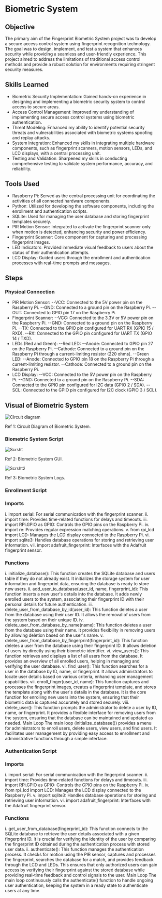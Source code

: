 # Biometric System



## Objective

The primary aim of the Fingerprint Biometric System project was to develop a secure access control system using fingerprint recognition technology. The goal was to design, implement, and test a system that enhances security while providing a seamless and user-friendly experience. This project aimed to address the limitations of traditional access control methods and provide a robust solution for environments requiring stringent security measures.

## Skills Learned
- Biometric Security Implementation: Gained hands-on experience in designing and implementing a biometric security system to control access to secure areas.
- Access Control Management: Improved my understanding of implementing secure access control systems using biometric authentication.
- Threat Modeling: Enhanced my ability to identify potential security threats and vulnerabilities associated with biometric systems spoofing and replay attacks.
- System Integration: Enhanced my skills in integrating multiple hardware components, such as fingerprint scanners, motion sensors, LEDs, and LCD displays, with a central processing unit.
- Testing and Validation: Sharpened my skills in conducting comprehensive testing to validate system performance, accuracy, and reliability.


## Tools Used
- Raspberry Pi: Served as the central processing unit for coordinating the activities of all connected hardware components.
- Python: Utilized for developing the software components, including the enrollment and authentication scripts.
- SQLite: Used for managing the user database and storing fingerprint templates securely.
- PIR Motion Sensor: Integrated to activate the fingerprint scanner only when motion is detected, enhancing security and power efficiency.
- Fingerprint Scanner: Core component for capturing and processing fingerprint images.
- LED Indicators: Provided immediate visual feedback to users about the status of their authentication attempts.
- LCD Display: Guided users through the enrollment and authentication processes with real-time prompts and messages.


## Steps
### Physical Connection

- PIR Motion Sensor:
    --VCC: Connected to the 5V power pin on the Raspberry Pi.
    --GND: Connected to a ground pin on the Raspberry Pi.
    --OUT: Connected to GPIO pin 17 on the Raspberry Pi.
- Fingerprint Scanner:
    --VCC: Connected to the 3.3V or 5V power pin on the Raspberry Pi.
    --GND: Connected to a ground pin on the Raspberry Pi.
    --TX: Connected to the GPIO pin configured for UART RX (GPIO 15 / RXD).
    --RX: Connected to the GPIO pin configured for UART TX (GPIO 14 / TXD).
- LEDs (Red and Green):
    --Red LED:
    --Anode: Connected to GPIO pin 27 on the Raspberry Pi. 
    --Cathode: Connected to a ground pin on the Raspberry Pi through a current-limiting resistor (220 ohms).
    --Green LED:
    --Anode: Connected to GPIO pin 18 on the Raspberry Pi through a current-limiting resistor.
    --Cathode: Connected to a ground pin on the Raspberry Pi.
- LCD Display:
    --VCC: Connected to the 5V power pin on the Raspberry Pi.
    --GND: Connected to a ground pin on the Raspberry Pi.
    --SDA: Connected to the GPIO pin configured for I2C data (GPIO 2 / SDA).
    --SCL: Connected to the GPIO pin configured for I2C clock (GPIO 3 / SCL).

## Visual of Biometric System

![CIrcuit diagram](https://github.com/user-attachments/assets/132c9792-1d32-49c8-98ee-ba5386771ef5)

Ref 1: Circuit Diagram of Biometric System.

### Biometric System Script


![Scrsht](https://github.com/user-attachments/assets/54da2f07-1707-496e-9d2e-4682862a0419)

Ref 2: Biometric System GUI.

![Scrsht2](https://github.com/user-attachments/assets/7c72d984-de33-4f5c-863f-456643a38e4f)

Ref 3: Biometric System Logs.

### Enrollment Script

### Imports
i.	import serial: For serial communication with the fingerprint scanner.
ii.	import time: Provides time-related functions for delays and timeouts.
iii.	import RPi.GPIO as GPIO: Controls the GPIO pins on the Raspberry Pi.
iv.	import re: Provides regular expression matching operations.
v.	from rpi_lcd import LCD: Manages the LCD display connected to the Raspberry Pi.
vi.	import sqlite3: Handles database operations for storing and retrieving user information.
vii.	import adafruit_fingerprint: Interfaces with the Adafruit fingerprint sensor.

### Functions
i.	initialize_database(): This function creates the SQLite database and users table if they do not already exist. It initializes the storage system for user information and fingerprint data, ensuring the database is ready to store new users.
ii.	add_user_to_database(user_id, name, fingerprint_id): This function inserts a new user's details into the database. It adds newly enrolled users to the system, associating their fingerprint ID with their personal details for future authentication.
iii.	delete_user_from_database_by_id(user_id): This function deletes a user from the database using their user ID. It allows the removal of users from the system based on their unique ID.
iv.	delete_user_from_database_by_name(name): This function deletes a user from the database using their name. It provides flexibility in removing users by allowing deletion based on the user's name.
v.	delete_user_from_database_by_fingerprint(fingerprint_id): This function deletes a user from the database using their fingerprint ID. It allows deletion of users by directly using their biometric identifier.
vi.	view_users(): This function retrieves and displays a list of all users from the database. It provides an overview of all enrolled users, helping in managing and verifying the user database.
vi.	find_user(): This function searches for a user in the database by ID, name, or fingerprint. It allows administrators to locate user details based on various criteria, enhancing user management capabilities.
vii.	enroll_finger(user_id, name): This function captures and processes the fingerprint images, creates a fingerprint template, and stores the template along with the user's details in the database. It is the core function for enrolling new users into the system, ensuring that their biometric data is captured accurately and stored securely.
viii.	delete_user(): This function prompts the administrator to delete a user by ID, name, or fingerprint. It provides a flexible interface for removing users from the system, ensuring that the database can be maintained and updated as needed.
Main Loop
The main loop (initialize_database()) provides a menu for administrators to enroll users, delete users, view users, and find users. It facilitates user management by providing easy access to enrollment and administrative functions through a simple interface.


### Authentication Script


### Imports
i.	import serial: For serial communication with the fingerprint scanner.
ii.	import time: Provides time-related functions for delays and timeouts.
iii.	import RPi.GPIO as GPIO: Controls the GPIO pins on the Raspberry Pi.
iv.	from rpi_lcd import LCD: Manages the LCD display connected to the Raspberry Pi.
v.	import sqlite3: Handles database operations for storing and retrieving user information.
vi.	import adafruit_fingerprint: Interfaces with the Adafruit fingerprint sensor.

### Functions
i.	get_user_from_database(fingerprint_id): This function connects to the SQLite database to retrieve the user details associated with a given fingerprint ID. It is crucial for verifying the identity of the user by comparing the fingerprint ID obtained during the authentication process with stored user data.
ii.	authenticate(): This function manages the authentication process. It checks for motion using the PIR sensor, captures and processes the fingerprint, searches the database for a match, and provides feedback through the LCD and LEDs. This ensures that only authorized users can gain access by verifying their fingerprint against the stored database while providing real-time feedback and control signals to the user.
Main Loop
The main loop continuously calls the authenticate() function to handle ongoing user authentication, keeping the system in a ready state to authenticate users at any time.


